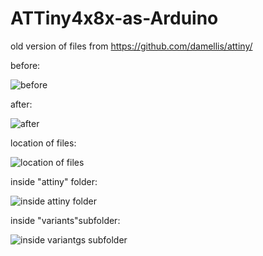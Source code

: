 # ATTiny4x8x-as-Arduino
old version of files from https://github.com/damellis/attiny/


before:

![before](http://4.bp.blogspot.com/-Yf03olA45pA/VLZO8sSQinI/AAAAAAAAMco/_DpCHzrZjPE/s1600/ATtiny_01.JPG)

after:

![after](http://3.bp.blogspot.com/-UH9jroJl_AM/VLZSVU4RZeI/AAAAAAAAMdI/J_DD2X9USRU/s1600/ATtiny_05.JPG)

location of files:

![location of files](http://1.bp.blogspot.com/-4o8CfdeuPrA/VLZSC1Hy82I/AAAAAAAAMc0/1Oez8xkZ6pU/s1600/ATtiny_02.JPG)

inside "attiny" folder:

![inside attiny folder](http://4.bp.blogspot.com/-rHaaEKmaU5A/VLZSNOHh43I/AAAAAAAAMc8/2KCWYB5j6xM/s1600/ATtiny_03.JPG)

inside "variants"subfolder:

![inside variantgs subfolder](http://2.bp.blogspot.com/-HIO6lBvjdL0/VLZSYicXhPI/AAAAAAAAMdM/1IUAaznBGFE/s1600/ATtiny_04.JPG)
